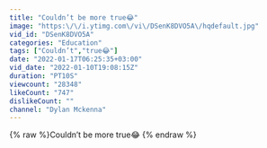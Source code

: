 ```yaml
---
title: "Couldn’t be more true😂"
image: "https:\/\/i.ytimg.com\/vi\/DSenK8DVO5A\/hqdefault.jpg"
vid_id: "DSenK8DVO5A"
categories: "Education"
tags: ["Couldn’t","true😂"]
date: "2022-01-17T06:25:35+03:00"
vid_date: "2022-01-10T19:08:15Z"
duration: "PT10S"
viewcount: "28348"
likeCount: "747"
dislikeCount: ""
channel: "Dylan Mckenna"
---
```

{% raw %}Couldn’t be more true😂 {% endraw %}
